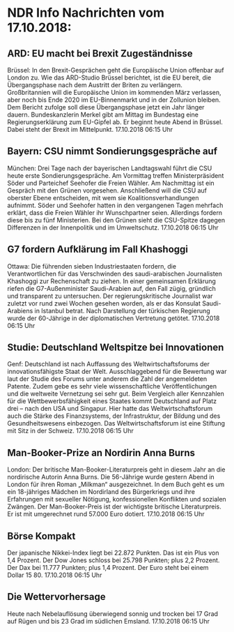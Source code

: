 # NDR Info Nachrichten vom 17.10.2018:


## ARD: EU macht bei Brexit Zugeständnisse
Brüssel: In den Brexit-Gesprächen geht die Europäische Union offenbar auf London zu. Wie das ARD-Studio Brüssel berichtet, ist die EU bereit, die Übergangsphase nach dem Austritt der Briten zu verlängern. Großbritannien will die Europäische Union im kommenden März verlassen, aber noch bis Ende 2020 im EU-Binnenmarkt und in der Zollunion bleiben. Dem Bericht zufolge soll diese Übergangsphase jetzt ein Jahr länger dauern. Bundeskanzlerin Merkel gibt am Mittag im Bundestag eine Regierungserklärung zum EU-Gipfel ab. Er beginnt heute Abend in Brüssel. Dabei steht der Brexit im Mittelpunkt. 17.10.2018 06:15 Uhr 

## Bayern: CSU nimmt Sondierungsgespräche auf
München: Drei Tage nach der bayerischen Landtagswahl führt die CSU heute erste Sondierungsgespräche. Am Vormittag treffen Ministerpräsident Söder und Parteichef Seehofer die Freien Wähler. Am Nachmittag ist ein Gespräch mit den Grünen vorgesehen. Anschließend will die CSU auf oberster Ebene entscheiden, mit wem sie Koalitionsverhandlungen aufnimmt. Söder und Seehofer hatten in den vergangenen Tagen mehrfach erklärt, dass die Freien Wähler ihr Wunschpartner seien. Allerdings fordern diese bis zu fünf Ministerien. Bei den Grünen sieht die CSU-Spitze dagegen Differenzen in der Innenpolitik und im Umweltschutz. 17.10.2018 06:15 Uhr 

## G7 fordern Aufklärung im Fall Khashoggi
Ottawa: Die führenden sieben Industriestaaten fordern, die Verantwortlichen für das Verschwinden des saudi-arabischen Journalisten Khashoggi zur Rechenschaft zu ziehen. In einer gemeinsamen Erklärung riefen die G7-Außenminister Saudi-Arabien auf, den Fall zügig, gründlich und transparent zu untersuchen. Der regierungskritische Journalist war zuletzt vor rund zwei Wochen gesehen worden, als er das Konsulat Saudi-Arabiens in Istanbul betrat. Nach Darstellung der türkischen Regierung wurde der 60-Jährige in der diplomatischen Vertretung getötet. 17.10.2018 06:15 Uhr 

## Studie: Deutschland Weltspitze bei Innovationen
Genf: Deutschland ist nach Auffassung des Weltwirtschaftsforums der innovationsfähigste Staat der Welt. Ausschlaggebend für die Bewertung war laut der Studie des Forums unter anderem die Zahl der angemeldeten Patente. Zudem gebe es sehr viele wissenschaftliche Veröffentlichungen und die weltweite Vernetzung sei sehr gut. Beim Vergleich aller Kennzahlen für die Wettbewerbsfähigkeit eines Staates kommt Deutschland auf Platz drei – nach den USA und Singapur. Hier hatte das Weltwirtschaftsforum auch die Stärke des Finanzsystems, der Infrastruktur, der Bildung und des Gesundheitswesens einbezogen. Das Weltwirtschaftsforum ist eine Stiftung mit Sitz in der Schweiz. 17.10.2018 06:15 Uhr 

## Man-Booker-Prize an Nordirin Anna Burns
London: Der britische Man-Booker-Literaturpreis geht in diesem Jahr an die nordirische Autorin Anna Burns. Die 56-Jährige wurde gestern Abend in London für ihren Roman „Milkman“ ausgezeichnet. In dem Buch geht es um ein 18-jähriges Mädchen im Nordirland des Bürgerkriegs und ihre Erfahrungen mit sexueller Nötigung, konfessionellen Konflikten und sozialen Zwängen. Der Man-Booker-Preis ist der wichtigste britische Literaturpreis. Er ist mit umgerechnet rund 57.000 Euro dotiert. 17.10.2018 06:15 Uhr 

## Börse Kompakt
Der japanische Nikkei-Index liegt bei 22.872 Punkten. Das ist ein Plus von 1,4 Prozent. Der Dow Jones schloss bei 25.798 Punkten; plus 2,2 Prozent. Der Dax bei 11.777 Punkten; plus 1,4 Prozent. Der Euro steht bei einem Dollar 15 80. 17.10.2018 06:15 Uhr 

## Die Wettervorhersage
Heute nach Nebelauflösung überwiegend sonnig und trocken bei 17 Grad auf Rügen und bis 23 Grad im südlichen Emsland. 17.10.2018 06:15 Uhr 
